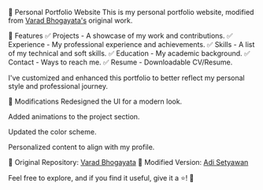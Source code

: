 🚀 Personal Portfolio Website
This is my personal portfolio website, modified from [Varad Bhogayata's](https://varadbhogayata.github.io) original work.

📌 Features
✅ Projects - A showcase of my work and contributions.
✅ Experience - My professional experience and achievements.
✅ Skills - A list of my technical and soft skills.
✅ Education - My academic background.
✅ Contact - Ways to reach me.
✅ Resume - Downloadable CV/Resume.

I've customized and enhanced this portfolio to better reflect my personal style and professional journey.

🔧 Modifications
Redesigned the UI for a modern look.

Added animations to the project section.

Updated the color scheme.

Personalized content to align with my profile.

📌 Original Repository: [Varad Bhogayata](https://varadbhogayata.github.io)
📌 Modified Version: [Adi Setyawan](https://adisetyawan024.github.io)

Feel free to explore, and if you find it useful, give it a ⭐! 🚀